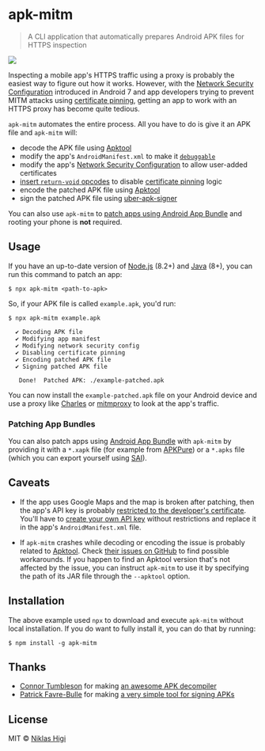 # apk-mitm

> A CLI application that automatically prepares Android APK files for HTTPS inspection

[![](https://img.shields.io/npm/v/apk-mitm?style=flat-square)](https://www.npmjs.com/package/apk-mitm)

Inspecting a mobile app's HTTPS traffic using a proxy is probably the easiest way to figure out how it works. However, with the [Network Security Configuration][network-security-config] introduced in Android 7 and app developers trying to prevent MITM attacks using [certificate pinning][certificate-pinning], getting an app to work with an HTTPS proxy has become quite tedious.

`apk-mitm` automates the entire process. All you have to do is give it an APK file and `apk-mitm` will:

- decode the APK file using [Apktool][apktool]
- modify the app's `AndroidManifest.xml` to make it [`debuggable`][manifest-debuggable]
- modify the app's [Network Security Configuration][network-security-config] to allow user-added certificates
- [insert `return-void` opcodes][patch-certificate-pinning] to disable [certificate pinning][certificate-pinning] logic
- encode the patched APK file using [Apktool][apktool]
- sign the patched APK file using [uber-apk-signer][uber-apk-signer]

You can also use `apk-mitm` to [patch apps using Android App Bundle](#patching-app-bundles) and rooting your phone is **not** required.

## Usage

If you have an up-to-date version of [Node.js][node] (8.2+) and [Java][java] (8+), you can run this command to patch an app:

```shell
$ npx apk-mitm <path-to-apk>
```

So, if your APK file is called `example.apk`, you'd run:

```shell
$ npx apk-mitm example.apk

  ✔ Decoding APK file
  ✔ Modifying app manifest
  ✔ Modifying network security config
  ✔ Disabling certificate pinning
  ✔ Encoding patched APK file
  ✔ Signing patched APK file

   Done!  Patched APK: ./example-patched.apk
```

You can now install the `example-patched.apk` file on your Android device and use a proxy like [Charles][charles] or [mitmproxy][charles] to look at the app's traffic.

### Patching App Bundles

You can also patch apps using [Android App Bundle](android-app-bundle) with `apk-mitm` by providing it with a `*.xapk` file (for example from [APKPure][apkpure]) or a `*.apks` file (which you can export yourself using [SAI][sai]).

## Caveats

- If the app uses Google Maps and the map is broken after patching, then the app's API key is probably [restricted to the developer's certificate][google-api-key-restrictions]. You'll have to [create your own API key][google-maps-android] without restrictions and replace it in the app's `AndroidManifest.xml` file.

- If `apk-mitm` crashes while decoding or encoding the issue is probably related to [Apktool][apktool]. Check [their issues on GitHub][apktool-issues] to find possible workarounds. If you happen to find an Apktool version that's not affected by the issue, you can instruct `apk-mitm` to use it by specifying the path of its JAR file through the `--apktool` option.

## Installation

The above example used `npx` to download and execute `apk-mitm` without local installation. If you do want to fully install it, you can do that by running:

```shell
$ npm install -g apk-mitm
```

## Thanks

- [Connor Tumbleson](https://github.com/iBotPeaches) for making [an awesome APK decompiler][apktool]
- [Patrick Favre-Bulle](https://github.com/patrickfav) for making [a very simple tool for signing APKs][uber-apk-signer]

## License

MIT © [Niklas Higi](https://shroudedcode.com)

[network-security-config]: https://developer.android.com/training/articles/security-config
[certificate-pinning]: https://www.owasp.org/index.php/Certificate_and_Public_Key_Pinning#What_Is_Pinning.3F
[manifest-debuggable]: https://developer.android.com/guide/topics/manifest/application-element#debug
[patch-certificate-pinning]: https://github.com/OWASP/owasp-mstg/blob/master/Document/0x05c-Reverse-Engineering-and-Tampering.md#patching-example-disabling-certificate-pinning

[node]: https://nodejs.org/en/download/
[java]: https://www.oracle.com/technetwork/java/javase/downloads/index.html

[google-maps-android]: https://console.cloud.google.com/google/maps-apis/apis/maps-android-backend.googleapis.com
[google-api-key-restrictions]: https://cloud.google.com/docs/authentication/api-keys#api_key_restrictions
[android-app-bundle]: https://developer.android.com/platform/technology/app-bundle/
[apkpure]: https://apkpure.com/
[sai]: https://github.com/Aefyr/SAI

[charles]: https://www.charlesproxy.com/
[mitmproxy]: https://mitmproxy.org/

[apktool]: https://ibotpeaches.github.io/Apktool/
[apktool-issues]: https://github.com/iBotPeaches/Apktool/issues
[uber-apk-signer]: https://github.com/patrickfav/uber-apk-signer
